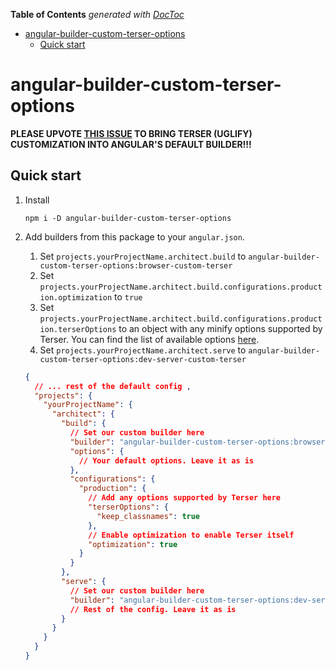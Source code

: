 <!-- START doctoc generated TOC please keep comment here to allow auto update -->
<!-- DON'T EDIT THIS SECTION, INSTEAD RE-RUN doctoc TO UPDATE -->

**Table of Contents** _generated with [DocToc](https://github.com/thlorenz/doctoc)_

- [angular-builder-custom-terser-options](#angular-builder-custom-terser-options)
  - [Quick start](#quick-start)

<!-- END doctoc generated TOC please keep comment here to allow auto update -->

# angular-builder-custom-terser-options

**PLEASE UPVOTE [THIS ISSUE](https://github.com/angular/angular-cli/issues/3861) TO BRING TERSER (UGLIFY) CUSTOMIZATION INTO ANGULAR'S DEFAULT BUILDER!!!**

## Quick start

1. Install

   ```
   npm i -D angular-builder-custom-terser-options
   ```

1. Add builders from this package to your `angular.json`.

   1. Set `projects.yourProjectName.architect.build` to `angular-builder-custom-terser-options:browser-custom-terser`
   1. Set `projects.yourProjectName.architect.build.configurations.production.optimization` to `true`
   1. Set `projects.yourProjectName.architect.build.configurations.production.terserOptions` to an object with any minify options supported by Terser. You can find the list of available options [here](https://github.com/terser-js/terser#minify-options).
   1. Set `projects.yourProjectName.architect.serve` to `angular-builder-custom-terser-options:dev-server-custom-terser`

   ```json
   {
     // ... rest of the default config ,
     "projects": {
       "yourProjectName": {
         "architect": {
           "build": {
             // Set our custom builder here
             "builder": "angular-builder-custom-terser-options:browser-custom-terser",
             "options": {
               // Your default options. Leave it as is
             },
             "configurations": {
               "production": {
                 // Add any options supported by Terser here
                 "terserOptions": {
                   "keep_classnames": true
                 },
                 // Enable optimization to enable Terser itself
                 "optimization": true
               }
             }
           },
           "serve": {
             // Set our custom builder here
             "builder": "angular-builder-custom-terser-options:dev-server-custom-terser"
             // Rest of the config. Leave it as is
           }
         }
       }
     }
   }
   ```
